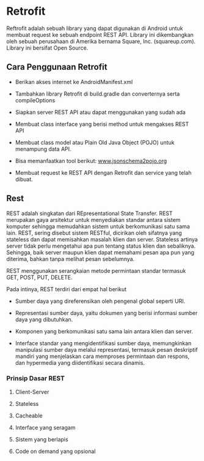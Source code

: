 # Retrofit

Reftrofit adalah sebuah library yang dapat digunakan di Android untuk membuat request ke
sebuah endpoint REST API. Library ini dikembangkan oleh sebuah perusahaan di Amerika
bernama Square, Inc. (squareup.com). Library ini bersifat Open Source. 

## Cara Penggunaan Retrofit 

- Berikan akses internet ke AndroidManifest.xml

- Tambahkan library Retrofit di build.gradle dan converternya serta compileOptions

- Siapkan server REST API atau dapat menggunakan yang sudah ada

- Membuat class interface yang berisi method untuk mengakses REST API

- Membuat class model atau Plain Old Java Object (POJO) untuk menampung data API.

- Bisa memanfaatkan tool berikut: www.jsonschema2pojo.org

- Membuat request ke REST API dengan Retrofit dan service yang telah dibuat.

## Rest 

REST adalah singkatan dari REpresentational State Transfer. REST merupakan gaya arsitektur untuk menyediakan standar antara sistem komputer sehingga memudahkan sistem untuk berkomunikasi satu sama lain. REST, sering disebut sistem RESTful, dicirikan oleh sifatnya yang stateless dan dapat memisahkan masalah klien dan server. Stateless artinya server tidak perlu mengetahui apa pun tentang status klien dan sebaliknya. Sehingga, baik server maupun klien dapat memahami pesan apa pun yang diterima, bahkan tanpa melihat pesan sebelumnya.

REST menggunakan serangkaian metode permintaan standar termasuk GET, POST, PUT, DELETE.

Pada intinya, REST terdiri dari empat hal berikut

- Sumber daya yang direferensikan oleh pengenal global seperti URI.

- Representasi sumber daya, yaitu dokumen yang berisi informasi sumber daya yang dibutuhkan.

- Komponen yang berkomunikasi satu sama lain antara klien dan server.

- Interface standar yang mengidentifikasi sumber daya, memungkinkan manipulasi sumber daya melalui representasi, termasuk pesan deskriptif mandiri yang menjelaskan cara memproses permintaan dan respons, dan hypermedia yang diidentifikasi secara dinamis.

### Prinsip Dasar REST

1. Client-Server

2. Stateless

3. Cacheable

4. Interface yang seragam 

5. Sistem yang berlapis 

6. Code on demand yang opsional 


